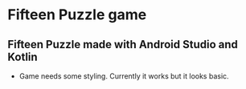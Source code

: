 # Fifteen Puzzle game
## Fifteen Puzzle made with Android Studio and Kotlin

* Game needs some styling. Currently it works but it looks basic.
